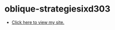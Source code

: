 # oblique-strategiesixd303

- [Click here to view my site.](https://LauraMitchell13.github.io/oblique-strategiesixd303/os1.html)
